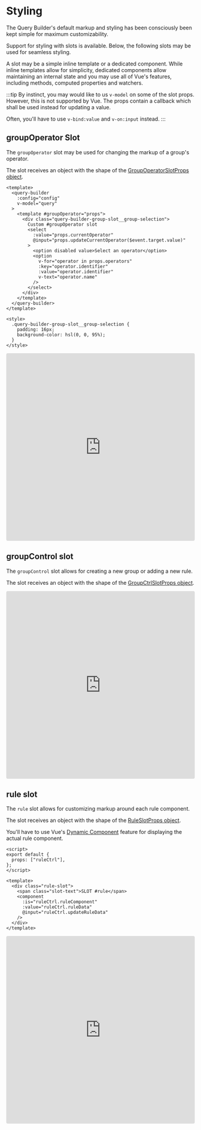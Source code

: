 # Styling

The Query Builder's default markup and styling has been consciously been kept simple for maximum
customizability.

Support for styling with slots is available. Below, the following slots may be used for seamless
styling.

A slot may be a simple inline template or a dedicated component. While inline templates allow for
simplicity, dedicated components allow maintaining an internal state and you may use all of Vue's
features, including methods, computed properties and watchers.

:::tip
By instinct, you may would like to us `v-model` on some of the slot props. However, this is not
supported by Vue. The props contain a callback which shall be used instead for updating a value.

Often, you'll have to use `v-bind:value` and `v-on:input` instead.
:::


## groupOperator Slot

The `groupOperator` slot may be used for changing the markup of a group's operator.

The slot receives an object with the shape of the [GroupOperatorSlotProps
object](https://github.com/rtucek/vue-query-builder/blob/master/types/index.d.ts#L34).

```vue
<template>
  <query-builder
    :config="config"
    v-model="query"
  >
    <template #groupOperator="props">
      <div class="query-builder-group-slot__group-selection">
        Custom #groupOperator slot
        <select
          :value="props.currentOperator"
          @input="props.updateCurrentOperator($event.target.value)"
        >
          <option disabled value>Select an operator</option>
          <option
            v-for="operator in props.operators"
            :key="operator.identifier"
            :value="operator.identifier"
            v-text="operator.name"
          />
        </select>
      </div>
    </template>
  </query-builder>
</template>

<style>
  .query-builder-group-slot__group-selection {
    padding: 16px;
    background-color: hsl(0, 0, 95%);
  }
</style>
```

<iframe
  src="https://codesandbox.io/embed/groupoperator-slot-21tkb?fontsize=14&hidenavigation=1&module=%2Fsrc%2FApp.vue&theme=dark"
  style="width:100%; height:500px; border:0; border-radius: 4px; overflow:hidden;"
  title="groupOperator Slot"
  allow="geolocation; microphone; camera; midi; vr; accelerometer; gyroscope; payment; ambient-light-sensor; encrypted-media; usb"
  sandbox="allow-modals allow-forms allow-popups allow-scripts allow-same-origin"
></iframe>


## groupControl slot

The `groupControl` slot allows for creating a new group or adding a new rule.

The slot receives an object with the shape of the [GroupCtrlSlotProps
object](https://github.com/rtucek/vue-query-builder/blob/master/types/index.d.ts#L40).

<iframe
  src="https://codesandbox.io/embed/groupcontrol-slot-8thx1?fontsize=14&hidenavigation=1&module=%2Fsrc%2FApp.vue&theme=dark"
  style="width:100%; height:500px; border:0; border-radius: 4px; overflow:hidden;"
  title="groupControl Slot"
  allow="geolocation; microphone; camera; midi; vr; accelerometer; gyroscope; payment; ambient-light-sensor; encrypted-media; usb"
  sandbox="allow-modals allow-forms allow-popups allow-scripts allow-same-origin"
 ></iframe>


## rule slot

The `rule` slot allows for customizing markup around each rule component.

The slot receives an object with the shape of the [RuleSlotProps
object](https://github.com/rtucek/vue-query-builder/blob/master/types/index.d.ts#L47).

You'll have to use Vue's [Dynamic
Component](https://vuejs.org/v2/guide/components.html#Dynamic-Components) feature for displaying the
actual rule component.

```vue{10-14}
<script>
export default {
  props: ["ruleCtrl"],
};
</script>

<template>
  <div class="rule-slot">
    <span class="slot-text">SLOT #rule</span>
    <component
      :is="ruleCtrl.ruleComponent"
      :value="ruleCtrl.ruleData"
      @input="ruleCtrl.updateRuleData"
    />
  </div>
</template>
```

<iframe
  src="https://codesandbox.io/embed/rule-slot-ty2qx?fontsize=14&hidenavigation=1&module=%2Fsrc%2FApp.vue&theme=dark"
  style="width:100%; height:500px; border:0; border-radius: 4px; overflow:hidden;"
  title="rule Slot"
  allow="geolocation; microphone; camera; midi; vr; accelerometer; gyroscope; payment; ambient-light-sensor; encrypted-media; usb"
  sandbox="allow-modals allow-forms allow-popups allow-scripts allow-same-origin"
></iframe>
